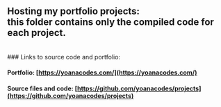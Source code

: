 ## Hosting my portfolio projects: <br>this folder contains only the compiled code for each project.

<br>
### Links to source code and portfolio:

#### Portfolio: [https://yoanacodes.com/](https://yoanacodes.com/)

#### Source files and code: [https://github.com/yoanacodes/projects](https://github.com/yoanacodes/projects)